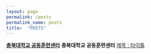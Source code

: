 ```yaml
---
layout: page
permalink: /posts
permalink_name: posts
title:  "POSTS"
---
```


<u>**충북대학교 공동훈련센터**</u>
**충북대학교 공동훈련센터**
<a href="/chungbuk_univ/1">제목 : 타이틀</a>